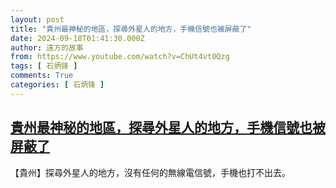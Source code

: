 ```yaml
---
layout: post
title: "貴州最神秘的地區，探尋外星人的地方，手機信號也被屏蔽了"
date: 2024-09-18T01:41:30.000Z
author: 遠方的故事
from: https://www.youtube.com/watch?v=ChUt4vt0Qzg
tags: [ 石炳锋 ]
comments: True
categories: [ 石炳锋 ]
---
```

<!--1726623690000-->
[貴州最神秘的地區，探尋外星人的地方，手機信號也被屏蔽了](https://www.youtube.com/watch?v=ChUt4vt0Qzg)
------

<div>
【貴州】探尋外星人的地方，沒有任何的無線電信號，手機也打不出去。
</div>
